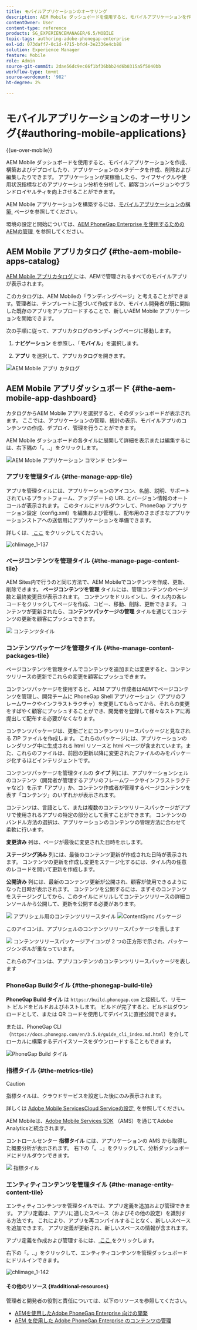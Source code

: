 ```yaml
---
title: モバイルアプリケーションのオーサリング
description: AEM Mobile ダッシュボードを使用すると、モバイルアプリケーションを作成、構築およびデプロイしたり、アプリケーションのメタデータを作成、削除および編集したりできます。 このページでは、この機能について詳しく見ていきます。
contentOwner: User
content-type: reference
products: SG_EXPERIENCEMANAGER/6.5/MOBILE
topic-tags: authoring-adobe-phonegap-enterprise
exl-id: 073daff7-0c1d-4715-bfd4-3e2336e4cb88
solution: Experience Manager
feature: Mobile
role: Admin
source-git-commit: 2dae56dc9ec66f1bf36bbb24d6b0315a5f5040bb
workflow-type: tm+mt
source-wordcount: '982'
ht-degree: 2%

---
```


# モバイルアプリケーションのオーサリング{#authoring-mobile-applications}

{{ue-over-mobile}}

AEM Mobile ダッシュボードを使用すると、モバイルアプリケーションを作成、構築およびデプロイしたり、アプリケーションのメタデータを作成、削除および編集したりできます。 アプリケーションが実稼働したら、ライフサイクルや使用状況指標などのアプリケーション分析を分析して、顧客コンバージョンやブランドロイヤルティを向上させることができます。

AEM Mobile アプリケーションを構築するには、[&#x200B; モバイルアプリケーションの構築 &#x200B;](/help/mobile/building-app-mobile-phonegap.md) ページを参照してください。

環境の設定と開始については、[AEM PhoneGap Enterprise を使用するためのAEMの管理 &#x200B;](/help/mobile/administer-phonegap.md) を参照してください。

## AEM Mobile アプリカタログ {#the-aem-mobile-apps-catalog}

[AEM Mobile アプリカタログ &#x200B;](http://localhost:4502/aem/apps.html/content/phonegap) には、AEMで管理されるすべてのモバイルアプリが表示されます。

このカタログは、AEM Mobileの「ランディングページ」と考えることができます。管理者は、テンプレートに基づいて作成するか、モバイル開発者が既に開始した既存のアプリをアップロードすることで、新しいAEM Mobile アプリケーションを開始できます。

次の手順に従って、アプリカタログのランディングページに移動します。

1. **ナビゲーション** を参照し、「**モバイル**」を選択します。

1. **アプリ** を選択して、アプリカタログを開きます。

![AEM Mobile アプリ カタログ &#x200B;](assets/chlimage_1-135.png)

## AEM Mobile アプリダッシュボード {#the-aem-mobile-app-dashboard}

カタログからAEM Mobile アプリを選択すると、そのダッシュボードが表示されます。 ここでは、アプリケーションの管理、統計の表示、モバイルアプリのコンテンツの作成、デプロイ、管理を行うことができます。

AEM Mobile ダッシュボードの各タイルに展開して詳細を表示または編集するには、右下隅の「。..」をクリックします。

![AEM Mobile アプリケーション コマンド センター &#x200B;](assets/chlimage_1-136.png)

### アプリを管理タイル {#the-manage-app-tile}

アプリを管理タイルには、アプリケーションのアイコン、名前、説明、サポートされているプラットフォーム、アップデートの URL とバージョン情報のオートコールが表示されます。 このタイルにドリルダウンして、PhoneGap アプリケーション設定（config.xml）を編集および管理し、配布用のさまざまなアプリケーションストアへの送信用にアプリケーションを準備できます。

詳しくは、[&#x200B; ここ &#x200B;](/help/mobile/phonegap-app-details-tile.md) をクリックしてください。

![chlimage_1-137](assets/chlimage_1-137.png)

### ページコンテンツを管理タイル {#the-manage-page-content-tile}

AEM Sites内で行うのと同じ方法で、AEM Mobileでコンテンツを作成、更新、削除できます。 **ページコンテンツを管理** タイルには、管理コンテンツのページ数と最終変更日が表示されます。 コンテンツをドリルインし、タイル内の各レコードをクリックしてページを作成、コピー、移動、削除、更新できます。 コンテンツが更新されたら、**コンテンツパッケージの管理** タイルを通じてコンテンツの更新を顧客にプッシュできます。

![&#x200B; コンテンツタイル &#x200B;](assets/chlimage_1-138.png)

### コンテンツパッケージを管理タイル {#the-manage-content-packages-tile}

ページコンテンツを管理タイルでコンテンツを追加または変更すると、コンテンツリリースの更新でこれらの変更を顧客にプッシュできます。

コンテンツパッケージを使用すると、AEM アプリ作成者はAEMでページコンテンツを管理し、開発チームに PhoneGap Shell アプリケーション（アプリのフレームワークやインフラストラクチャ）を変更してもらってから、それらの変更をすばやく顧客にプッシュすることができ、開発者を登録して様々なストアに再提出して配布する必要がなくなります。

コンテンツパッケージは、更新ごとにコンテンツリリースパッケージと見なされる ZIP ファイルを作成します。 これらのパッケージには、アプリケーションのレンダリング中に生成される html リソースと html ページが含まれています。また、これらのファイルは、前回の更新以降に変更されたファイルのみをパッケージ化するほどインテリジェントです。

コンテンツパッケージを管理タイルの **タイプ** 列には、アプリケーションシェルのコンテンツ（開発者が管理するアプリのフレームワークやインフラストラクチャなど）を示す「アプリ」か、コンテンツ作成者が管理するページコンテンツを表す「コンテンツ」のいずれかが表示されます。

コンテンツは、言語として、または複数のコンテンツリリースパッケージがアプリで使用されるアプリの特定の部分として表すことができます。 コンテンツのバンドル方法の選択は、アプリケーションのコンテンツの管理方法に合わせて柔軟に行います。

**変更済み** 列は、ページが最後に変更された日時を示します。

**ステージング済み** 列には、最後のコンテンツ更新が作成された日時が表示されます。 コンテンツの更新を作成し変更をステージ化するには、タイル内の任意のレコードを開いて更新を作成します。

**公開済み** 列には、最新のコンテンツ更新が公開され、顧客が使用できるようになった日時が表示されます。 コンテンツを公開するには、まずそのコンテンツをステージングしてから、このタイルにドリルしてコンテンツリリースの詳細コンソールから公開して、更新を公開する必要があります。

![&#x200B; アプリシェル用のコンテンツリリースタイル &#x200B;](assets/chlimage_1-139.png)![ContentSync パッケージ &#x200B;](do-not-localize/chlimage_1-5.png)

このアイコンは、アプリシェルのコンテンツリリースパッケージを表します

![&#x200B; コンテンツリリースパッケージアイコンが 2 つの正方形で示され、パッケージシンボルが重なっています。](do-not-localize/chlimage_1-6.png)

これらのアイコンは、アプリコンテンツのコンテンツリリースパッケージを表します

### PhoneGap Buildタイル {#the-phonegap-build-tile}

**PhoneGap Build タイル** は `https://build.phonegap.com` と接続して、リモート ビルドをビルドおよびホストします。 ビルドが完了すると、ビルドはダウンロードとして、または QR コードを使用してデバイスに直接公開できます。

または、PhoneGap CLI （`https://docs.phonegap.com/en/3.5.0/guide_cli_index.md.html`）を介してローカルに構築するデバイスソースをダウンロードすることもできます。

![PhoneGap Build タイル &#x200B;](assets/chlimage_1-140.png)

### 指標タイル {#the-metrics-tile}

>[!CAUTION]
>
>指標タイルは、クラウドサービスを設定した後にのみ表示されます。
>
>詳しくは [Adobe Mobile ServicesCloud Serviceの設定 &#x200B;](/help/mobile/configure-adobe-mobile-cloud-service.md) を参照してください。

AEM Mobileは、[Adobe Mobile Services SDK](https://experienceleague.adobe.com/docs/mobile.html?lang=ja) （AMS）を通じてAdobe Analyticsと統合されます。

コントロールセンター **指標タイル** には、アプリケーションの AMS から取得した概要分析が表示されます。 右下の「。..」をクリックして、分析ダッシュボードにドリルダウンできます。

![&#x200B; 指標タイル &#x200B;](assets/chlimage_1-141.png)

### エンティティコンテンツを管理タイル {#the-manage-entity-content-tile}

エンティティコンテンツを管理タイルでは、アプリ定義を追加および管理できます。 アプリ定義は、アプリに適したスペース（およびその他の設定）を識別する方法です。 これにより、アプリを再コンパイルすることなく、新しいスペースを追加できます。 アプリ定義が更新され、新しいスペースの情報が含まれます。

アプリ定義を作成および管理するには、[&#x200B; ここ &#x200B;](/help/mobile/phonegap-app-definitions.md) をクリックします。

右下の「。..」をクリックして、エンティティコンテンツを管理ダッシュボードにドリルインできます。

![chlimage_1-142](assets/chlimage_1-142.png)

#### その他のリソース {#additional-resources}

管理者と開発者の役割と責任については、以下のリソースを参照してください。

* [AEMを使用したAdobe PhoneGap Enterprise 向けの開発](/help/mobile/developing-in-phonegap.md)
* [AEM を使用した Adobe PhoneGap Enterprise のコンテンツの管理](/help/mobile/administer-phonegap.md)
